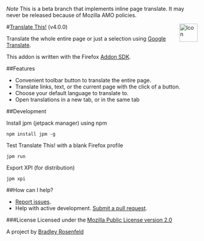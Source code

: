*Note* This is a beta branch that implements inline page translate. It may never be released because of Mozilla AMO policies.

#[Translate This!](https://addons.mozilla.org/en-US/firefox/addon/translate-this/) (v4.0.0) <img src="https://raw.githubusercontent.com/BoringCode/TranslateThis/master/icon.png" alt="Icon" align="right" height="48"/>

Translate the whole entire page or just a selection using [Google Translate](http://translate.google.com). 

This addon is written with the Firefox [Addon SDK](https://wiki.mozilla.org/Labs/Jetpack).

##Features

- Convenient toolbar button to translate the entire page.
- Translate links, text, or the current page with the click of a button.
- Choose your default language to translate to.
- Open translations in a new tab, or in the same tab

##Development

Install jpm (jetpack manager) using npm

```
npm install jpm -g
```

Test Translate This! with a blank Firefox profile

```
jpm run
```

Export XPI (for distribution)

```
jpm xpi
```

##How can I help?

- [Report issues](https://github.com/BoringCode/TranslateThis/issues).
- Help with active development. [Submit a pull request](https://github.com/BoringCode/TranslateThis/pulls).

###License
Licensed under the [Mozilla Public License version 2.0](https://www.mozilla.org/MPL/2.0/)

A project by [Bradley Rosenfeld](http://bradleyrosenfeld.com)

